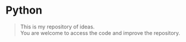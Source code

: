 # Python

> This is my repository of ideas.  
> You are welcome to access the code and improve the repository.
